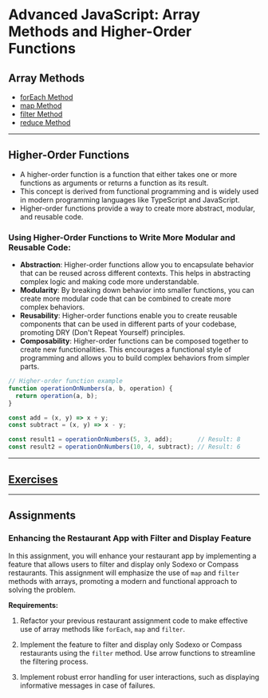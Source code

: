 # Advanced JavaScript: Array Methods and Higher-Order Functions

## Array Methods

- [forEach Method](ForEach.md)
- [map Method](Map.md)
- [filter Method](Filter.md)
- [reduce Method](reduce.md)

---

## Higher-Order Functions

- A higher-order function is a function that either takes one or more functions as arguments or returns a function as
  its result.
- This concept is derived from functional programming and is widely used in modern programming languages like TypeScript
  and JavaScript.
- Higher-order functions provide a way to create more abstract, modular, and reusable code.

### Using Higher-Order Functions to Write More Modular and Reusable Code:

- **Abstraction**: Higher-order functions allow you to encapsulate behavior that can be reused across different contexts. This helps in abstracting complex logic and making code more understandable.
- **Modularity**: By breaking down behavior into smaller functions, you can create more modular code that can be combined to create more complex behaviors.
- **Reusability**: Higher-order functions enable you to create reusable components that can be used in different parts of your codebase, promoting DRY (Don't Repeat Yourself) principles.
- **Composability**: Higher-order functions can be composed together to create new functionalities. This encourages a functional style of programming and allows you to build complex behaviors from simpler parts.

```JavaScript
// Higher-order function example
function operationOnNumbers(a, b, operation) {
  return operation(a, b);
}

const add = (x, y) => x + y;
const subtract = (x, y) => x - y;

const result1 = operationOnNumbers(5, 3, add);       // Result: 8
const result2 = operationOnNumbers(10, 4, subtract); // Result: 6
```

---

## [Exercises](AJS-exercises.md)

---

## Assignments

### Enhancing the Restaurant App with Filter and Display Feature

In this assignment, you will enhance your restaurant app by implementing a feature that allows users to filter and
display only Sodexo or Compass restaurants. This assignment will emphasize the use of `map` and `filter` methods
with arrays, promoting a modern and functional approach to solving the problem.

**Requirements:**

1. Refactor your previous restaurant assignment code to make effective use of array methods like `forEach`, `map`
   and `filter`.

2. Implement the feature to filter and display only Sodexo or Compass restaurants using the `filter` method. Use arrow
   functions to streamline the filtering process.

3. Implement robust error handling for user interactions, such as displaying informative messages in case of failures.
